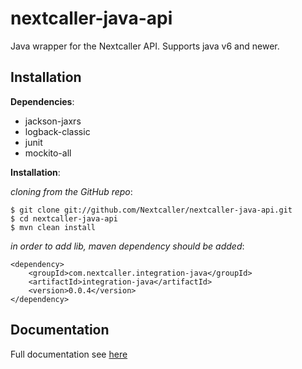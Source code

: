 nextcaller-java-api
=====================

Java wrapper for the Nextcaller API.
Supports java v6 and newer.


Installation
------------

**Dependencies**:

* jackson-jaxrs
* logback-classic
* junit
* mockito-all

**Installation**:

*cloning from the GitHub repo*:

    $ git clone git://github.com/Nextcaller/nextcaller-java-api.git
    $ cd nextcaller-java-api
    $ mvn clean install

*in order to add lib, maven dependency should be added*:


    <dependency>
        <groupId>com.nextcaller.integration-java</groupId>
        <artifactId>integration-java</artifactId>
        <version>0.0.4</version>
    </dependency>

Documentation
--------------

Full documentation see [here](https://nextcaller.com/documentation/#/getting-started/java)
